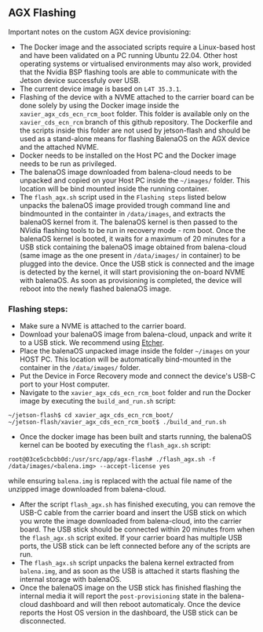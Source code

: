 ## AGX Flashing

Important notes on the custom AGX device provisioning:

- The Docker image and the associated scripts require a Linux-based host and have been validated on a PC running Ubuntu 22.04. Other host operating systems or virtualised environments may also work, provided that the Nvidia BSP flashing tools are able to communicate with the Jetson device successfuly over USB.
- The current device image is based on `L4T 35.3.1`.
- Flashing of the device with a NVME attached to the carrier board can be done solely by using the Docker image inside the `xavier_agx_cds_ecn_rcm_boot` folder. This folder is available only on the `xavier_cds_ecn_rcm` branch of this github repository. The Dockerfile and the scripts inside this folder are not used by jetson-flash and should be used as a stand-alone means for flashing BalenaOS on the AGX device and the attached NVME.
- Docker needs to be installed on the Host PC and the Docker image needs to be run as privileged.
- The balenaOS image downloaded from balena-cloud needs to be unpacked and copied on your Host PC inside the `~/images/` folder. This location will be bind mounted inside the running container.
- The `flash_agx.sh` script used in the `Flashing steps` listed below unpacks the balenaOS image provided trough command line and bindmounted in the containter in `/data/images`, and extracts the balenaOS kernel from it. The balenaOS kernel is then passed to the NVidia flashing tools to be run in recovery mode - rcm boot. Once the balenaOS kernel is booted, it waits for a maximum of 20 minutes for a USB stick containing the balenaOS image obtained from balena-cloud (same image as the one present in `/data/images/` in container) to be plugged into the device. Once the USB stick is connected and the image is detected by the kernel, it will start provisioning the on-board NVME with balenaOS. As soon as provisioning is completed, the device will reboot into the newly flashed balenaOS image.

### Flashing steps:

- Make sure a NVME is attached to the carrier board.
- Download your balenaOS image from balena-cloud, unpack and write it to a USB stick. We recommend using <a href="https://www.balena.io/etcher">Etcher</a>.
- Place the balenaOS unpacked image inside the folder `~/images` on your HOST PC. This location will be automatically bind-mounted in the container in the `/data/images/` folder.
- Put the Device in Force Recovery mode and connect the device's USB-C port to your Host computer.
- Navigate to the `xavier_agx_cds_ecn_rcm_boot` folder and run the Docker image by executing the `build_and_run.sh` script:


```
~/jetson-flash$ cd xavier_agx_cds_ecn_rcm_boot/
~/jetson-flash/xavier_agx_cds_ecn_rcm_boot$ ./build_and_run.sh
```

- Once the docker image has been built and starts running, the balenaOS kernel can be booted by executing the `flash_agx.sh` script:

```
root@03ce5cbcbb0d:/usr/src/app/agx-flash# ./flash_agx.sh -f /data/images/<balena.img> --accept-license yes
```

while ensuring `balena.img` is replaced with the actual file name of the unzipped image downloaded from balena-cloud.

- After the script `flash_agx.sh` has finished executing, you can remove the USB-C cable from the carrier board and insert the USB stick on which you wrote the image downloaded from balena-cloud, into the carrier board. The USB stick should be connected within 20 minutes from when the `flash_agx.sh` script exited. If your carrier board has multiple USB ports, the USB stick can be left connected before any of the scripts are run.
- The `flash_agx.sh` script unpacks the balena kernel extracted from `balena.img`, and as soon as the USB is attached it starts flashing the internal storage with balenaOS.
- Once the balenaOS image on the USB stick has finished flashing the internal media it will report the `post-provisioning` state in the balena-cloud dashboard and will then reboot automaticaly. Once the device reports the Host OS version in the dashboard, the USB stick can be disconnected.
